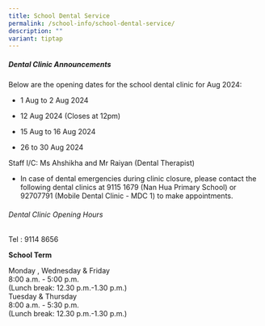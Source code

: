 ```yaml
---
title: School Dental Service
permalink: /school-info/school-dental-service/
description: ""
variant: tiptap
---
```

<h5>Dental Clinic Announcements</h5>
<p>Below are the opening dates for the school dental clinic for Aug 2024:</p>
<ul data-tight="true" class="tight">
<li>
<p>1 Aug to 2 Aug 2024</p>
</li>
<li>
<p>12 Aug 2024 (Closes at 12pm)</p>
</li>
<li>
<p>15 Aug to 16 Aug 2024</p>
</li>
<li>
<p>26 to 30 Aug 2024</p>
<p></p>
</li>
</ul>
<p>Staff I/C: Ms Ahshikha and Mr Raiyan (Dental Therapist)</p>
<ul data-tight="true" class="tight">
<li>
<p>In case of dental emergencies during clinic closure, please contact the
following dental clinics at 9115 1679 (Nan Hua Primary School) or 92707791
(Mobile Dental Clinic - MDC 1) to make appointments.</p>
</li>
</ul>
<h6>Dental Clinic Opening Hours</h6>
<p>Tel : 9114 8656</p>
<p><strong>School Term</strong>
</p>
<p>Monday , Wednesday &amp; Friday
<br>8:00 a.m. - 5:00 p.m.
<br>(Lunch break: 12.30 p.m.-1.30 p.m.)
<br>Tuesday &amp; Thursday
<br>8:00 a.m. - 5:30 p.m.
<br>(Lunch break: 12.30 p.m.-1.30 p.m.)</p>